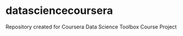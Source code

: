 datasciencecoursera
===================

Repository created for Coursera Data Science Toolbox Course Project
